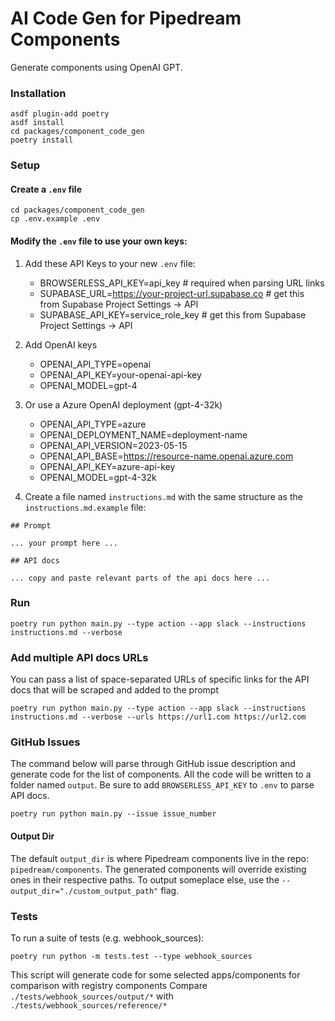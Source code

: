 # AI Code Gen for Pipedream Components

Generate components using OpenAI GPT.


### Installation

```
asdf plugin-add poetry
asdf install
cd packages/component_code_gen
poetry install
```

### Setup

#### Create a `.env` file

```
cd packages/component_code_gen
cp .env.example .env
```

#### Modify the `.env` file to use your own keys:

1. Add these API Keys to your new `.env` file:

    - BROWSERLESS_API_KEY=api_key # required when parsing URL links
    - SUPABASE_URL=https://your-project-url.supabase.co # get this from Supabase Project Settings -> API
    - SUPABASE_API_KEY=service_role_key # get this from Supabase Project Settings -> API

2. Add OpenAI keys

    - OPENAI_API_TYPE=openai
    - OPENAI_API_KEY=your-openai-api-key
    - OPENAI_MODEL=gpt-4

3. Or use a Azure OpenAI deployment (gpt-4-32k)

    - OPENAI_API_TYPE=azure
    - OPENAI_DEPLOYMENT_NAME=deployment-name
    - OPENAI_API_VERSION=2023-05-15
    - OPENAI_API_BASE=https://resource-name.openai.azure.com
    - OPENAI_API_KEY=azure-api-key
    - OPENAI_MODEL=gpt-4-32k

5. Create a file named `instructions.md` with the same structure as the `instructions.md.example` file:

```
## Prompt

... your prompt here ...

## API docs

... copy and paste relevant parts of the api docs here ...
```


### Run

```
poetry run python main.py --type action --app slack --instructions instructions.md --verbose
```


### Add multiple API docs URLs

You can pass a list of space-separated URLs of specific links for the API docs that will be scraped and added to the prompt

```
poetry run python main.py --type action --app slack --instructions instructions.md --verbose --urls https://url1.com https://url2.com
```

### GitHub Issues

The command below will parse through GitHub issue description and generate code for the list of components.
All the code will be written to a folder named `output`. Be sure to add `BROWSERLESS_API_KEY` to `.env` to parse API docs.

```
poetry run python main.py --issue issue_number
```

#### Output Dir

The default `output_dir` is where Pipedream components live in the repo: `pipedream/components`. The generated components
will override existing ones in their respective paths. To output someplace else, use the `--output_dir="./custom_output_path"`
flag.

### Tests

To run a suite of tests (e.g. webhook_sources):

```
poetry run python -m tests.test --type webhook_sources
```

This script will generate code for some selected apps/components for comparison with registry components
Compare `./tests/webhook_sources/output/*` with `./tests/webhook_sources/reference/*`
